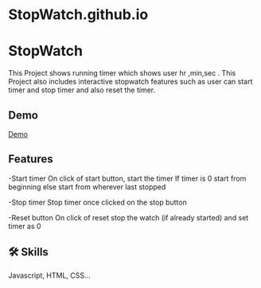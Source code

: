 # StopWatch.github.io

# StopWatch

This Project shows running timer which shows user hr ,min,sec .
This Project also includes interactive stopwatch features such as 
user can start timer and stop timer and also reset the timer.  


## Demo

[Demo](https://adarsh9814.github.io/StopWatch.github.io/)
## Features

-Start timer
     On click of start button, start the timer
     If timer is 0 start from beginning else start from wherever last stopped

-Stop timer
     Stop timer once clicked on the stop button

-Reset button
   On click of reset stop the watch (if already started) and set timer as 0



## 🛠 Skills
Javascript, HTML, CSS...









